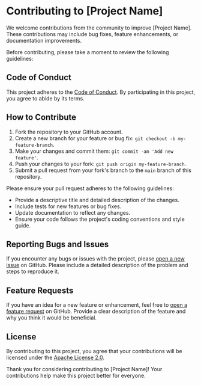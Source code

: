 # Contributing to [Project Name]

We welcome contributions from the community to improve [Project Name]. These contributions may include bug fixes, feature enhancements, or documentation improvements.

Before contributing, please take a moment to review the following guidelines:

## Code of Conduct

This project adheres to the [Code of Conduct](CODE_OF_CONDUCT.md). By participating in this project, you agree to abide by its terms.

## How to Contribute

1. Fork the repository to your GitHub account.
2. Create a new branch for your feature or bug fix: `git checkout -b my-feature-branch`.
3. Make your changes and commit them: `git commit -am 'Add new feature'`.
4. Push your changes to your fork: `git push origin my-feature-branch`.
5. Submit a pull request from your fork's branch to the `main` branch of this repository.

Please ensure your pull request adheres to the following guidelines:

- Provide a descriptive title and detailed description of the changes.
- Include tests for new features or bug fixes.
- Update documentation to reflect any changes.
- Ensure your code follows the project's coding conventions and style guide.

## Reporting Bugs and Issues

If you encounter any bugs or issues with the project, please [open a new issue](../../issues/new) on GitHub. Please include a detailed description of the problem and steps to reproduce it.

## Feature Requests

If you have an idea for a new feature or enhancement, feel free to [open a feature request](../../issues/new) on GitHub. Provide a clear description of the feature and why you think it would be beneficial.

## License

By contributing to this project, you agree that your contributions will be licensed under the [Apache License 2.0](LICENSE).

Thank you for considering contributing to [Project Name]! Your contributions help make this project better for everyone.

